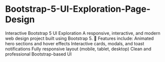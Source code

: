 # Bootstrap-5-UI-Exploration-Page-Design
Interactive Bootstrap 5 UI Exploration  A responsive, interactive, and modern web design project built using Bootstrap 5.  🌟 Features include:  Animated hero sections and hover effects  Interactive cards, modals, and toast notifications  Fully responsive layout (mobile, tablet, desktop)  Clean and professional Bootstrap-based UI  
